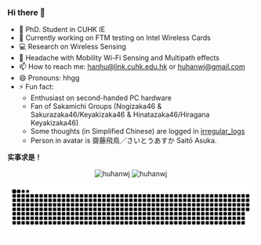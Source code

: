 ### Hi there 👋

<!--
**huhanwj/huhanwj** is a ✨ _special_ ✨ repository because its `README.md` (this file) appears on your GitHub profile.

-->

- 🔭 PhD. Student in CUHK IE
- 🌱 Currently working on FTM testing on Intel Wireless Cards
- 💻 Research on Wireless Sensing
- 🤔 Headache with Mobility Wi-Fi Sensing and Multipath effects
- 📫 How to reach me: hanhu@link.cuhk.edu.hk or huhanwj@gmail.com
- 😄 Pronouns: hhgg
- ⚡ Fun fact: 
    * Enthusiast on second-handed PC hardware
    * Fan of Sakamichi Groups (Nogizaka46 & Sakurazaka46/Keyakizaka46 & Hinatazaka46/Hiragana Keyakizaka46)
    * Some thoughts (in Simplified Chinese) are logged in [irregular_logs](https://github.com/han-storage/irregular-logs)
    * Person in avatar is 齋藤飛鳥／さいとうあすか Saitō Asuka.
    
**实事求是！**
<!---
<a href="#">
    <img align="left" src="https://github-readme-stats.vercel.app/api?username=huhanwj&show_icons=true&count_private=true&theme=buefy">
</a>

<a href="#">
    <img align="left" src="https://github-readme-stats.vercel.app/api/top-langs/?username=huhanwj&exclude_repo=huhanwj.github.io&langs_count=8&layout=compact&count_private=true">
</a>
-->
<p align="center"><img height="180em" src="https://github-readme-stats.vercel.app/api?username=huhanwj&show_icons=true&count_private=true&theme=buefy" alt="huhanwj" align = "center"/>
<img height="180em" src="https://github-readme-stats.vercel.app/api/top-langs/?username=huhanwj&exclude_repo=huhanwj.github.io&langs_count=8&layout=compact&count_private=true&theme=buefy" alt="huhanwj" align = "center"/></p>

<div align="left"><img src="https://raw.githubusercontent.com/huhanwj/huhanwj/output/github-contribution-grid-snake.svg">
